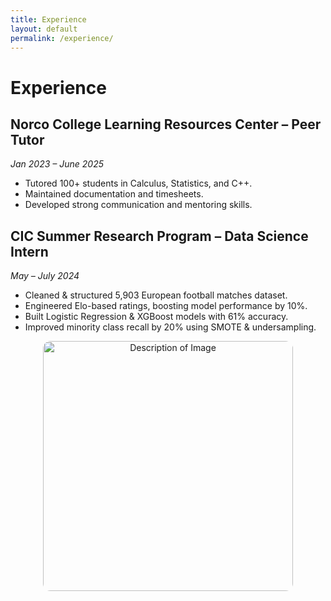 ```yaml
---
title: Experience
layout: default
permalink: /experience/
---
```


# Experience

## Norco College Learning Resources Center – Peer Tutor
*Jan 2023 – June 2025*
- Tutored 100+ students in Calculus, Statistics, and C++.
- Maintained documentation and timesheets.
- Developed strong communication and mentoring skills.

## CIC Summer Research Program – Data Science Intern
*May – July 2024*
- Cleaned & structured 5,903 European football matches dataset.
- Engineered Elo-based ratings, boosting model performance by 10%.
- Built Logistic Regression & XGBoost models with 61% accuracy.
- Improved minority class recall by 20% using SMOTE & undersampling.

<p align="center">
  <img src="{{ site.baseurl }}/assets/img/CSUF_DS.png" alt="Description of Image" style="border-radius:12px; width:400px;">
</p>
